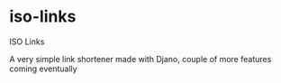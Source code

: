 iso-links
=========

ISO Links

A very simple link shortener made with Djano, couple of more features coming eventually
